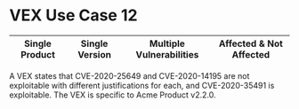 # VEX Use Case 12

| Single Product | Single Version | Multiple Vulnerabilities | Affected & Not Affected |
| --- | --- | --- | --- |

A VEX states that CVE-2020-25649 and CVE-2020-14195 are not exploitable with different justifications for each, and CVE-2020-35491 is exploitable. The VEX is specific to Acme Product v2.2.0.
